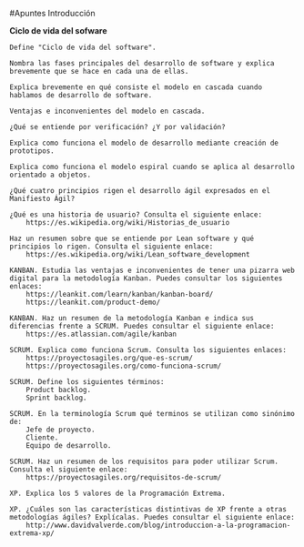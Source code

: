#Apuntes Introducción

<b>Ciclo de vida del sofware</b>

    Define "Ciclo de vida del software".
    
    Nombra las fases principales del desarrollo de software y explica brevemente que se hace en cada una de ellas.
    
    Explica brevemente en qué consiste el modelo en cascada cuando hablamos de desarrollo de software.

    Ventajas e inconvenientes del modelo en cascada.

    ¿Qué se entiende por verificación? ¿Y por validación?

    Explica como funciona el modelo de desarrollo mediante creación de prototipos.

    Explica como funciona el modelo espiral cuando se aplica al desarrollo orientado a objetos.

    ¿Qué cuatro principios rigen el desarrollo ágil expresados en el Manifiesto Ágil?

    ¿Qué es una historia de usuario? Consulta el siguiente enlace:
        https://es.wikipedia.org/wiki/Historias_de_usuario

    Haz un resumen sobre que se entiende por Lean software y qué principios lo rigen. Consulta el siguiente enlace:
        https://es.wikipedia.org/wiki/Lean_software_development

    KANBAN. Estudia las ventajas e inconvenientes de tener una pizarra web digital para la metodología Kanban. Puedes consultar los siguientes enlaces:
        https://leankit.com/learn/kanban/kanban-board/
        https://leankit.com/product-demo/

    KANBAN. Haz un resumen de la metodología Kanban e indica sus diferencias frente a SCRUM. Puedes consultar el siguiente enlace:
        https://es.atlassian.com/agile/kanban

    SCRUM. Explica como funciona Scrum. Consulta los siguientes enlaces:
        https://proyectosagiles.org/que-es-scrum/
        https://proyectosagiles.org/como-funciona-scrum/

    SCRUM. Define los siguientes términos:
        Product backlog.
        Sprint backlog.

    SCRUM. En la terminología Scrum qué terminos se utilizan como sinónimo de:
        Jefe de proyecto.
        Cliente.
        Equipo de desarrollo.

    SCRUM. Haz un resumen de los requisitos para poder utilizar Scrum. Consulta el siguiente enlace:
        https://proyectosagiles.org/requisitos-de-scrum/

    XP. Explica los 5 valores de la Programación Extrema.

    XP. ¿Cuáles son las características distintivas de XP frente a otras metodologías ágiles? Explícalas. Puedes consultar el siguiente enlace:
        http://www.davidvalverde.com/blog/introduccion-a-la-programacion-extrema-xp/